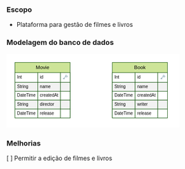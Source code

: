 ### Escopo

- Plataforma para gestão de filmes e livros

### Modelagem do banco de dados

![modelagem](./backend/ERD.png)

### Melhorias

[ ] Permitir a edição de filmes e livros

